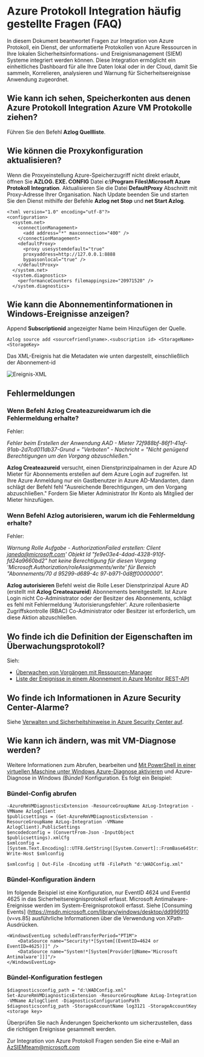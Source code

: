<properties
   pageTitle="Azure Protokoll Integration FAQ | Microsoft Azure"
   description="Diese FAQ beantwortet Fragen zur Azure Protokoll Integration."
   services="security"
   documentationCenter="na"
   authors="TomShinder"
   manager="MBaldwin"
   editor="TerryLanfear"/>

<tags
   ms.service="security"
   ms.devlang="na"
   ms.topic="article"
   ms.tgt_pltfrm="na"
   ms.workload="na"
   ms.date="08/23/2016"
   ms.author="TomSh"/>

# <a name="azure-log-integration-frequently-asked-questions-faq"></a>Azure Protokoll Integration häufig gestellte Fragen (FAQ)

In diesem Dokument beantwortet Fragen zur Integration von Azure Protokoll, ein Dienst, der unformatierte Protokollen von Azure Ressourcen in Ihre lokalen Sicherheitsinformations- und Ereignismanagement (SIEM) Systeme integriert werden können. Diese Integration ermöglicht ein einheitliches Dashboard für alle Ihre Daten lokal oder in der Cloud, damit Sie sammeln, Korrelieren, analysieren und Warnung für Sicherheitsereignisse Anwendung zugeordnet.

## <a name="how-can-i-see-the-storage-accounts-from-which-azure-log-integration-is-pulling-azure-vm-logs-from"></a>Wie kann ich sehen, Speicherkonten aus denen Azure Protokoll Integration Azure VM Protokolle ziehen?

Führen Sie den Befehl **Azlog Quellliste**.

## <a name="how-can-i-update-the-proxy-configuration"></a>Wie können die Proxykonfiguration aktualisieren?

Wenn die Proxyeinstellung Azure-Speicherzugriff nicht direkt erlaubt, öffnen Sie **AZLOG. EXE. CONFIG** Datei **c:\Program Files\Microsoft Azure Protokoll Integration**. Aktualisieren Sie die Datei **DefaultProxy** Abschnitt mit Proxy-Adresse Ihrer Organisation. Nach Update beenden Sie und starten Sie den Dienst mithilfe der Befehle **Azlog net Stop** und **net Start Azlog**.

    <?xml version="1.0" encoding="utf-8"?>
    <configuration>
      <system.net>
        <connectionManagement>
          <add address="*" maxconnection="400" />
        </connectionManagement>
        <defaultProxy>
          <proxy usesystemdefault="true"
          proxyaddress=http://127.0.0.1:8888
          bypassonlocal="true" />
        </defaultProxy>
      </system.net>
      <system.diagnostics>
        <performanceCounters filemappingsize="20971520" />
      </system.diagnostics>   

## <a name="how-can-i-see-the-subscription-information-in-windows-events"></a>Wie kann die Abonnementinformationen in Windows-Ereignisse anzeigen?

Append **Subscriptionid** angezeigter Name beim Hinzufügen der Quelle.

    Azlog source add <sourcefriendlyname>.<subscription id> <StorageName> <StorageKey>  

Das XML-Ereignis hat die Metadaten wie unten dargestellt, einschließlich der Abonnement-id

![Ereignis-XML][1]

## <a name="error-messages"></a>Fehlermeldungen

### <a name="when-running-command-azlog-createazureid-why-do-i-get-the-following-error"></a>Wenn Befehl **Azlog Createazureid**warum ich die Fehlermeldung erhalte?

Fehler:

  *Fehler beim Erstellen der Anwendung AAD - Mieter 72f988bf-86f1-41af-91ab-2d7cd011db37-Grund = "Verboten" - Nachricht = "Nicht genügend Berechtigungen um den Vorgang abzuschließen."*

**Azlog Createazureid** versucht, einen Dienstprinzipalnamen in der Azure AD Mieter für Abonnements erstellen auf dem Azure Login auf zugreifen. Ist Ihre Azure Anmeldung nur ein Gastbenutzer in Azure AD-Mandanten, dann schlägt der Befehl fehl "Ausreichende Berechtigungen, um den Vorgang abzuschließen." Fordern Sie Mieter Administrator Ihr Konto als Mitglied der Mieter hinzufügen.

### <a name="when-running-command-azlog-authorize-why-do-i-get-the-following-error"></a>Wenn Befehl **Azlog autorisieren**, warum ich die Fehlermeldung erhalte?

Fehler:

  *Warnung Rolle Aufgabe - AuthorizationFailed erstellen: Client janedo@microsoft.com' Objekt Id "fe9e03e4-4dad-4328-910f-fd24a9660bd2" hat keine Berechtigung für diesen Vorgang 'Microsoft.Authorization/roleAssignments/write' für Bereich "Abonnements/70 d 95299-d689-4c 97-b971-0d8ff0000000".*

**Azlog autorisieren** Befehl weist die Rolle Leser Dienstprinzipal Azure AD (erstellt mit **Azlog Createazureid**) Abonnements bereitgestellt. Ist Azure Login nicht Co-Administrator oder der Besitzer des Abonnements, schlägt es fehl mit Fehlermeldung 'Autorisierungsfehler'. Azure rollenbasierte Zugriffskontrolle (RBAC) Co-Administrator oder Besitzer ist erforderlich, um diese Aktion abzuschließen.

## <a name="where-can-i-find-the-definition-of-the-properties-in-audit-log"></a>Wo finde ich die Definition der Eigenschaften im Überwachungsprotokoll?

Sieh:

- [Überwachen von Vorgängen mit Ressourcen-Manager](../resource-group-audit.md)
- [Liste der Ereignisse in einem Abonnement in Azure Monitor REST-API](https://msdn.microsoft.com/library/azure/dn931934.aspx)

## <a name="where-can-i-find-details-on-azure-security-center-alerts"></a>Wo finde ich Informationen in Azure Security Center-Alarme?

Siehe [Verwalten und Sicherheitshinweise in Azure Security Center auf](../security-center/security-center-managing-and-responding-alerts.md).

## <a name="how-can-i-modify-what-is-collected-with-vm-diagnostics"></a>Wie kann ich ändern, was mit VM-Diagnose werden?

Weitere Informationen zum Abrufen, bearbeiten und [Mit PowerShell in einer virtuellen Maschine unter Windows Azure-Diagnose aktivieren](../virtual-machines/virtual-machines-windows-ps-extensions-diagnostics.md) und Azure-Diagnose in Windows *(Bündel)* Konfiguration. Es folgt ein Beispiel:

### <a name="get-the-wad-config"></a>Bündel-Config abrufen

    -AzureRmVMDiagnosticsExtension -ResourceGroupName AzLog-Integration -VMName AzlogClient
    $publicsettings = (Get-AzureRmVMDiagnosticsExtension -ResourceGroupName AzLog-Integration -VMName AzlogClient).PublicSettings
    $encodedconfig = (ConvertFrom-Json -InputObject $publicsettings).xmlCfg
    $xmlconfig = [System.Text.Encoding]::UTF8.GetString([System.Convert]::FromBase64String($encodedconfig))
    Write-Host $xmlconfig

    $xmlconfig | Out-File -Encoding utf8 -FilePath "d:\WADConfig.xml"

### <a name="modify-the-wad-config"></a>Bündel-Konfiguration ändern

Im folgende Beispiel ist eine Konfiguration, nur EventID 4624 und EventId 4625 in das Sicherheitsereignisprotokoll erfasst. Microsoft Antimalware-Ereignisse werden im System-Ereignisprotokoll erfasst. Siehe [Consuming Events] (https://msdn.microsoft.com/library/windows/desktop/dd996910 (v=vs.85) ausführliche Informationen über die Verwendung von XPath-Ausdrücken.

    <WindowsEventLog scheduledTransferPeriod="PT1M">
        <DataSource name="Security!*[System[(EventID=4624 or EventID=4625)]]" />
        <DataSource name="System!*[System[Provider[@Name='Microsoft Antimalware']]]"/>
    </WindowsEventLog>

### <a name="set-the-wad-configuration"></a>Bündel-Konfiguration festlegen

    $diagnosticsconfig_path = "d:\WADConfig.xml"
    Set-AzureRmVMDiagnosticsExtension -ResourceGroupName AzLog-Integration -VMName AzlogClient -DiagnosticsConfigurationPath $diagnosticsconfig_path -StorageAccountName log3121 -StorageAccountKey <storage key>

Überprüfen Sie nach Änderungen Speicherkonto um sicherzustellen, dass die richtigen Ereignisse gesammelt werden.

Zur Integration von Azure Protokoll Fragen senden Sie eine e-Mail an [AzSIEMteam@microsoft.com](mailto:AzSIEMteam@microsoft.com)

<!--Image references-->
[1]: ./media/security-azure-log-integration-faq/event-xml.png
